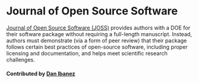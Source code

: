# Journal of Open Source Software

[Journal of Open Source Software (JOSS)](http://joss.theoj.org) provides authors with a DOE for their software package without requiring a full-length manuscript. Instead, authors must demonstrate (via a form of peer review) that their package follows certain best practices of open-source software, including proper licensing and documentation, and helps meet scientific research challenges.

<!---
 - [Zenodo](https://zenodo.org)
   Like JOSS, Zenodo can provide a DOI for your software.
   Unlike JOSS, it does not require a review of the software,
   and can generate a DOI for each release of your package via GitHub
   integration.
   Zenodo also allows users to upload data, and obtain a DOI for their
   data, while also acting as a hosting/distribution platform for others
   to access that data.
--->

#### Contributed by [Dan Ibanez](https://github.com/ibaned)

<!---
Publish: yes
Categories: Collaboration
Topics: software publishing and citation
Tags: journal
Level: 2
Prerequisites: defaults
Aggregate: none
--->
